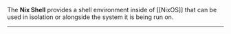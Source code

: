 The **Nix Shell** provides a shell environment inside of [[NixOS]] that can be used in isolation or alongside the system it is being run on.

---
